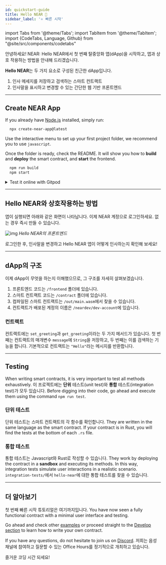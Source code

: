 ```yaml
---
id: quickstart-guide
title: Hello NEAR 👋
sidebar_label: '⭐ 빠른 시작'
---
```


import Tabs from '@theme/Tabs';
import TabItem from '@theme/TabItem';
import {CodeTabs, Language, Github} from "@site/src/components/codetabs"

안녕하세요! NEAR: Hello NEAR에서 첫 번째 탈중앙화 앱(dApp)을 시작하고, 앱과 상호 작용하는 방법을 안내해 드리겠습니다.

**Hello NEAR**는 두 가지 요소로 구성된 친근한 dApp입니다.
  1. 인사 메세지를 저장하고 검색하는 스마트 컨트랙트
  2. 인사말을 표시하고 변경할 수 있는 간단한 웹 기반 프론트엔드

---

## Create NEAR App
If you already have [Node.js](https://nodejs.org/en/download) installed, simply run:

```bash 
  npx create-near-app@latest
```

Use the interactive menu to set up your first project folder, we recommend you to use `javascript`.

Once the folder is ready, check the README. It will show you how to **build** and **deploy** the smart contract, and **start** the frontend.

```bash 
  npm run build
  npm start
```

<details>
<summary>
Test it online with Gitpod
</summary>

새 브라우저 창이 코드와 함께 자동으로 열리고, 잠시 기다리면 프론트엔드에서 팝업 창이 생성됩니다(팝업 창이 차단되지 않았는지 확인하세요).


| 🌐 JavaScript              | 🦀 Rust                    |
| ------------------------- | ------------------------- |
| <a href="https://gitpod.io/#https://github.com/near-examples/hello-near-js.git">Open in Gitpod</a> | <a href="https://gitpod.io/#https://github.com/near-examples/hello-near-rs.git">Open in Gitpod</a> |

</details>

---

## Hello NEAR와 상호작용하는 방법

앱이 실행되면 아래와 같은 화면이 나타납니다. 이제 NEAR 계정으로 로그인하세요. 없는 경우 즉시 만들 수 있습니다.

![img](/docs/assets/examples/hello-near.png) *Hello NEAR의 프론트엔드*

로그인한 후, 인사말을 변경하고 Hello NEAR 앱이 어떻게 인사하는지 확인해 보세요!


---

## dApp의 구조

이제 dApp이 무엇을 하는지 이해했으므로, 그 구조를 자세히 살펴보겠습니다.

1. 프론트엔드 코드는 `/frontend` 폴더에 있습니다.
2. 스마트 컨트랙트 코드는 `/contract` 폴더에 있습니다.
3. 컴파일된 스마트 컨트랙트는 `/out/main.wasm`에서 찾을 수 있습니다.
4. 컨트랙트가 배포된 계정의 이름은 `/neardev/dev-account`에 있습니다.

### 컨트랙트
컨트랙트에는 `set_greeting`과 `get_greeting`이라는 두 가지 메서드가 있습니다. 첫 번째는  컨트랙트의 매개변수 `message`에 `String`을 저장하고, 두 번째는 이를 검색하는 기능을 합니다. 기본적으로 컨트랙트는 `"Hello"`라는 메시지를 반환합니다.

<CodeTabs>
  <Language value="🌐 JavaScript" language="js">
    <Github fname="index.js"
            url="https://github.com/near-examples/hello-near-examples/blob/main/contract-ts/src/contract.ts"
            start="3" end="18" />
  </Language>
  <Language value="🦀 Rust" language="rust">
    <Github fname="lib.rs"
            url="https://github.com/near-examples/hello-near-examples/blob/main/contract-rs/src/lib.rs"
            start="9" end="43" />
  </Language>
</CodeTabs>

---

## Testing

When writing smart contracts, it is very important to test all methods exhaustively. 이 프로젝트에는 **단위** 테스트(unit test)와 **통합** 테스트(integration test)가 모두 있습니다. Before digging into their code, go ahead and execute them using the command `npm run test`.

### 단위 테스트
단위 테스트는 스마트 컨트랙트의 각 함수를 확인합니다. They are written in the same language as the smart contract. If your contract is in Rust, you will find the tests at the bottom of each `.rs` file.

<CodeTabs>
  <Language value="🦀 Rust" language="rust">
    <Github fname="lib.rs"
            url="https://github.com/near-examples/hello-near-examples/blob/main/contract-rs/src/lib.rs"
            start="46" end="58" />
  </Language>
</CodeTabs>

### 통합 테스트

통합 테스트는 Javascript와 Rust로 작성할 수 있습니다. They work by deploying the contract in a **sandbox** and executing its methods. In this way, integration tests simulate user interactions in a realistic scenario. `integration-tests/`에서 `hello-near`에 대한 통합 테스트를 찾을 수 있습니다.

<CodeTabs>
  <Language value="🌐 JavaScript" language="js">
    <Github fname="main.ava.ts"
            url="https://github.com/near-examples/hello-near-js/blob/master/integration-tests/src/main.ava.ts"
            start="32" end="43" />
  </Language>
</CodeTabs>

---

## 더 알아보기

첫 번째 빠른 시작 튜토리얼은 여기까지입니다. You have now seen a fully functional contract with a minimal user interface and testing.

Go ahead and check other [examples](/tutorials/examples/guest-book) or proceed straight to the [Develop section](./contracts/anatomy.md) to learn how to write your own contract.

If you have any questions, do not hesitate to join us on [Discord](https://near.chat). 저희는 음성 채널에 참여하고 질문할 수 있는 Office Hours를 정기적으로 개최하고 있습니다.

즐거운 코딩 시간 되세요!
